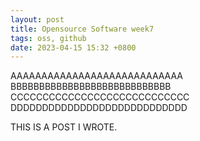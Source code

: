 ```yaml
---
layout: post
title: Opensource Software week7
tags: oss, github
date: 2023-04-15 15:32 +0800
---
```


AAAAAAAAAAAAAAAAAAAAAAAAAAAA
BBBBBBBBBBBBBBBBBBBBBBBBBBBB
CCCCCCCCCCCCCCCCCCCCCCCCCCCC
DDDDDDDDDDDDDDDDDDDDDDDDDDDD

THIS IS A POST I WROTE.
